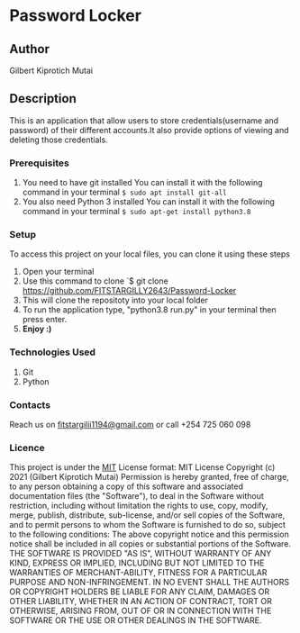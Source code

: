 # Password Locker
## Author
Gilbert Kiprotich Mutai
## Description
This is an application that allow users to store credentials(username and password) of their different accounts.It also provide options of viewing and deleting those credentials.
### Prerequisites
1. You need to have git installed
You can install it with the following command in your terminal
`$ sudo apt install git-all`
1. You also need Python 3 installed
You can install it with the following command in your terminal
`$ sudo apt-get install python3.8`
### Setup
To access this project on your local files, you can clone it using these steps
1. Open your terminal
1. Use this command to clone `$ git clone https://github.com/FITSTARGILLY2643/Password-Locker
1. This will clone the repositoty into your local folder
1. To run the application type, "python3.8 run.py" in your terminal then press enter.
1. __Enjoy :)__
### Technologies Used
1. Git 
1. Python
### Contacts
Reach us on fitstargilii1194@gmail.com or call +254 725 060 098
### Licence
This project is under the  [MIT](LICENSE)
License format:
MIT License
Copyright (c) 2021 (Gilbert Kiprotich Mutai)
Permission is hereby granted, free of charge, to any person obtaining a copy
of this software and associated documentation files (the "Software"), to deal
in the Software without restriction, including without limitation the rights
to use, copy, modify, merge, publish, distribute, sub-license, and/or sell
copies of the Software, and to permit persons to whom the Software is
furnished to do so, subject to the following conditions:
The above copyright notice and this permission notice shall be included in all
copies or substantial portions of the Software.
THE SOFTWARE IS PROVIDED "AS IS", WITHOUT WARRANTY OF ANY KIND, EXPRESS OR
IMPLIED, INCLUDING BUT NOT LIMITED TO THE WARRANTIES OF MERCHANT-ABILITY,
FITNESS FOR A PARTICULAR PURPOSE AND NON-INFRINGEMENT. IN NO EVENT SHALL THE
AUTHORS OR COPYRIGHT HOLDERS BE LIABLE FOR ANY CLAIM, DAMAGES OR OTHER
LIABILITY, WHETHER IN AN ACTION OF CONTRACT, TORT OR OTHERWISE, ARISING FROM,
OUT OF OR IN CONNECTION WITH THE SOFTWARE OR THE USE OR OTHER DEALINGS IN THE
SOFTWARE. 